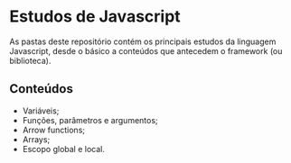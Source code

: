 # Estudos de Javascript

As pastas deste repositório contém os principais estudos da linguagem Javascript, desde o básico a conteúdos que antecedem o framework (ou biblioteca).

## Conteúdos

- Variáveis;
- Funções, parâmetros e argumentos;
- Arrow functions;
- Arrays;
- Escopo global e local.
